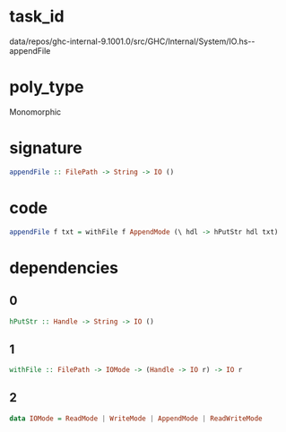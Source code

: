 
# task_id
data/repos/ghc-internal-9.1001.0/src/GHC/Internal/System/IO.hs--appendFile

# poly_type
Monomorphic

# signature
```haskell
appendFile :: FilePath -> String -> IO ()
```   

# code
```haskell
appendFile f txt = withFile f AppendMode (\ hdl -> hPutStr hdl txt)
```

# dependencies
## 0
```haskell
hPutStr :: Handle -> String -> IO ()
```
## 1
```haskell
withFile :: FilePath -> IOMode -> (Handle -> IO r) -> IO r
```
## 2
```haskell
data IOMode = ReadMode | WriteMode | AppendMode | ReadWriteMode
```

